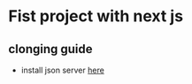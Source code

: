 # Fist project with next js 

## clonging guide

- install json server [here](https://www.npmjs.com/package/json-server)
